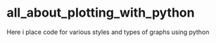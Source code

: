 # all_about_plotting_with_python
Here i place code for various styles and types of graphs using python
